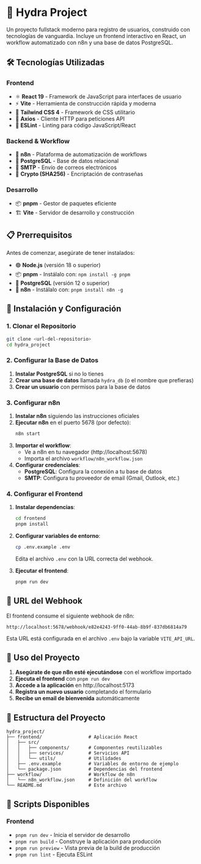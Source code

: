 # 🚀 Hydra Project

Un proyecto fullstack moderno para registro de usuarios, construido con tecnologías de vanguardia. Incluye un frontend interactivo en React, un workflow automatizado con n8n y una base de datos PostgreSQL.

## 🛠️ Tecnologías Utilizadas

### Frontend
- ⚛️ **React 19** - Framework de JavaScript para interfaces de usuario
- ⚡ **Vite** - Herramienta de construcción rápida y moderna
- 🎨 **Tailwind CSS 4** - Framework de CSS utilitario
- 📡 **Axios** - Cliente HTTP para peticiones API
- 🔧 **ESLint** - Linting para código JavaScript/React

### Backend & Workflow
- 🤖 **n8n** - Plataforma de automatización de workflows
- 🐘 **PostgreSQL** - Base de datos relacional
- 📧 **SMTP** - Envío de correos electrónicos
- 🔐 **Crypto (SHA256)** - Encriptación de contraseñas

### Desarrollo
- 📦 **pnpm** - Gestor de paquetes eficiente
- 🏗️ **Vite** - Servidor de desarrollo y construcción

## 📋 Prerrequisitos

Antes de comenzar, asegúrate de tener instalados:

- 🟢 **Node.js** (versión 18 o superior)
- 📦 **pnpm** - Instálalo con: `npm install -g pnpm`
- 🐘 **PostgreSQL** (versión 12 o superior)
- 🤖 **n8n** - Instálalo con: `pnpm install n8n -g`

## 🚀 Instalación y Configuración

### 1. Clonar el Repositorio

```bash
git clone <url-del-repositorio>
cd hydra_project
```

### 2. Configurar la Base de Datos

1. **Instalar PostgreSQL** si no lo tienes
2. **Crear una base de datos** llamada `hydra_db` (o el nombre que prefieras)
3. **Crear un usuario** con permisos para la base de datos

### 3. Configurar n8n

1. **Instalar n8n** siguiendo las instrucciones oficiales
2. **Ejecutar n8n** en el puerto 5678 (por defecto):
   ```bash
   n8n start
   ```
3. **Importar el workflow**:
   - Ve a n8n en tu navegador (http://localhost:5678)
   - Importa el archivo `workflow/n8n_workflow.json`
4. **Configurar credenciales**:
   - **PostgreSQL**: Configura la conexión a tu base de datos
   - **SMTP**: Configura tu proveedor de email (Gmail, Outlook, etc.)

### 4. Configurar el Frontend

1. **Instalar dependencias**:
   ```bash
   cd frontend
   pnpm install
   ```

2. **Configurar variables de entorno**:
   ```bash
   cp .env.example .env
   ```
   Edita el archivo `.env` con la URL correcta del webhook.

3. **Ejecutar el frontend**:
   ```bash
   pnpm run dev
   ```

## 🔗 URL del Webhook

El frontend consume el siguiente webhook de n8n:

```
http://localhost:5678/webhook/e82e4243-9ff0-44ab-8b9f-837db6814a79
```

Esta URL está configurada en el archivo `.env` bajo la variable `VITE_API_URL`.

## 🎯 Uso del Proyecto

1. **Asegúrate de que n8n esté ejecutándose** con el workflow importado
2. **Ejecuta el frontend** con `pnpm run dev`
3. **Accede a la aplicación** en http://localhost:5173
4. **Registra un nuevo usuario** completando el formulario
5. **Recibe un email de bienvenida** automáticamente

## 📁 Estructura del Proyecto

```
hydra_project/
├── frontend/                 # Aplicación React
│   ├── src/
│   │   ├── components/       # Componentes reutilizables
│   │   ├── services/         # Servicios API
│   │   └── utils/            # Utilidades
│   ├── .env.example          # Variables de entorno de ejemplo
│   └── package.json          # Dependencias del frontend
├── workflow/                 # Workflow de n8n
│   └── n8n_workflow.json     # Definición del workflow
└── README.md                 # Este archivo
```

## 🔧 Scripts Disponibles

### Frontend
- `pnpm run dev` - Inicia el servidor de desarrollo
- `pnpm run build` - Construye la aplicación para producción
- `pnpm run preview` - Vista previa de la build de producción
- `pnpm run lint` - Ejecuta ESLint
